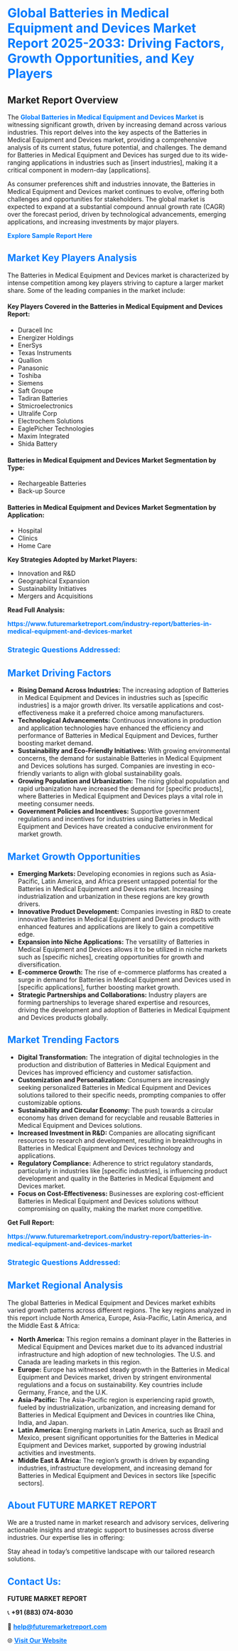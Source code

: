 <h1 style="color: #007BFF;">Global Batteries in Medical Equipment and Devices Market Report 2025-2033: Driving Factors, Growth Opportunities, and Key Players</h1>

<section id="overview">
<h2>Market Report Overview</h2>
<p>The <a href="https://www.futuremarketreport.com/industry-report/batteries-in-medical-equipment-and-devices-market" style="color: #007BFF; text-decoration: none;"><strong>Global Batteries in Medical Equipment and Devices Market</strong></a> is witnessing significant growth, driven by increasing demand across various industries. This report delves into the key aspects of the Batteries in Medical Equipment and Devices market, providing a comprehensive analysis of its current status, future potential, and challenges. The demand for Batteries in Medical Equipment and Devices has surged due to its wide-ranging applications in industries such as [insert industries], making it a critical component in modern-day [applications].</p>
<p>As consumer preferences shift and industries innovate, the Batteries in Medical Equipment and Devices market continues to evolve, offering both challenges and opportunities for stakeholders. The global market is expected to expand at a substantial compound annual growth rate (CAGR) over the forecast period, driven by technological advancements, emerging applications, and increasing investments by major players.</p>
</section>

<section id="overview">
<p><a href="https://www.futuremarketreport.com/request-sample/reportId=25939" style="color: #007BFF; text-decoration: none;"><strong>Explore Sample Report Here</strong></a></p>
</section>

<section id="key-players">
<h2 style="color: #007BFF;">Market Key Players Analysis</h2>
<p>The Batteries in Medical Equipment and Devices market is characterized by intense competition among key players striving to capture a larger market share. Some of the leading companies in the market include:</p>
<h4>Key Players Covered in the Batteries in Medical Equipment and Devices Report:</h4>
<ul><li>Duracell Inc</li><li>Energizer Holdings</li><li>EnerSys</li><li>Texas Instruments</li><li>Quallion</li><li>Panasonic</li><li>Toshiba</li><li>Siemens</li><li>Saft Groupe</li><li>Tadiran Batteries</li><li>Stmicroelectronics</li><li>Ultralife Corp</li><li>Electrochem Solutions</li><li>EaglePicher Technologies</li><li>Maxim Integrated</li><li>Shida Battery</li></ul>
<h4>Batteries in Medical Equipment and Devices Market Segmentation by Type:</h4>
<ul><li>Rechargeable Batteries</li><li>Back-up Source</li></ul>

<h4>Batteries in Medical Equipment and Devices Market Segmentation by Application:</h4>
<ul><li>Hospital</li><li>Clinics</li><li>Home Care</li></ul>
<p><strong>Key Strategies Adopted by Market Players:</strong></p>
<ul>
<li>Innovation and R&D</li>
<li>Geographical Expansion</li>
<li>Sustainability Initiatives</li>
<li>Mergers and Acquisitions</li>
</ul>
</section>

<section>
<p><strong>Read Full Analysis: </strong></p><a href="https://www.futuremarketreport.com/industry-report/batteries-in-medical-equipment-and-devices-market" style="color: #007BFF; text-decoration: none;"><strong>https://www.futuremarketreport.com/industry-report/batteries-in-medical-equipment-and-devices-market</strong></a>
<h3 style="color: #007BFF;">Strategic Questions Addressed:</h3>
</section>

<section id="driving-factors">
<h2 style="color: #007BFF;">Market Driving Factors</h2>
<ul>
<li><strong>Rising Demand Across Industries:</strong> The increasing adoption of Batteries in Medical Equipment and Devices in industries such as [specific industries] is a major growth driver. Its versatile applications and cost-effectiveness make it a preferred choice among manufacturers.</li>
<li><strong>Technological Advancements:</strong> Continuous innovations in production and application technologies have enhanced the efficiency and performance of Batteries in Medical Equipment and Devices, further boosting market demand.</li>
<li><strong>Sustainability and Eco-Friendly Initiatives:</strong> With growing environmental concerns, the demand for sustainable Batteries in Medical Equipment and Devices solutions has surged. Companies are investing in eco-friendly variants to align with global sustainability goals.</li>
<li><strong>Growing Population and Urbanization:</strong> The rising global population and rapid urbanization have increased the demand for [specific products], where Batteries in Medical Equipment and Devices plays a vital role in meeting consumer needs.</li>
<li><strong>Government Policies and Incentives:</strong> Supportive government regulations and incentives for industries using Batteries in Medical Equipment and Devices have created a conducive environment for market growth.</li>
</ul>
</section>

<section id="growth-opportunities">
<h2 style="color: #007BFF;">Market Growth Opportunities</h2>
<ul>
<li><strong>Emerging Markets:</strong> Developing economies in regions such as Asia-Pacific, Latin America, and Africa present untapped potential for the Batteries in Medical Equipment and Devices market. Increasing industrialization and urbanization in these regions are key growth drivers.</li>
<li><strong>Innovative Product Development:</strong> Companies investing in R&D to create innovative Batteries in Medical Equipment and Devices products with enhanced features and applications are likely to gain a competitive edge.</li>
<li><strong>Expansion into Niche Applications:</strong> The versatility of Batteries in Medical Equipment and Devices allows it to be utilized in niche markets such as [specific niches], creating opportunities for growth and diversification.</li>
<li><strong>E-commerce Growth:</strong> The rise of e-commerce platforms has created a surge in demand for Batteries in Medical Equipment and Devices used in [specific applications], further boosting market growth.</li>
<li><strong>Strategic Partnerships and Collaborations:</strong> Industry players are forming partnerships to leverage shared expertise and resources, driving the development and adoption of Batteries in Medical Equipment and Devices products globally.</li>
</ul>
</section>

<section id="trending-factors">
<h2 style="color: #007BFF;">Market Trending Factors</h2>
<ul>
<li><strong>Digital Transformation:</strong> The integration of digital technologies in the production and distribution of Batteries in Medical Equipment and Devices has improved efficiency and customer satisfaction.</li>
<li><strong>Customization and Personalization:</strong> Consumers are increasingly seeking personalized Batteries in Medical Equipment and Devices solutions tailored to their specific needs, prompting companies to offer customizable options.</li>
<li><strong>Sustainability and Circular Economy:</strong> The push towards a circular economy has driven demand for recyclable and reusable Batteries in Medical Equipment and Devices solutions.</li>
<li><strong>Increased Investment in R&D:</strong> Companies are allocating significant resources to research and development, resulting in breakthroughs in Batteries in Medical Equipment and Devices technology and applications.</li>
<li><strong>Regulatory Compliance:</strong> Adherence to strict regulatory standards, particularly in industries like [specific industries], is influencing product development and quality in the Batteries in Medical Equipment and Devices market.</li>
<li><strong>Focus on Cost-Effectiveness:</strong> Businesses are exploring cost-efficient Batteries in Medical Equipment and Devices solutions without compromising on quality, making the market more competitive.</li>
</ul>
</section>

<section>
<p><strong>Get Full Report: </strong></p><a href="https://www.futuremarketreport.com/industry-report/batteries-in-medical-equipment-and-devices-market" style="color: #007BFF; text-decoration: none;"><strong>https://www.futuremarketreport.com/industry-report/batteries-in-medical-equipment-and-devices-market</strong></a>
<h3 style="color: #007BFF;">Strategic Questions Addressed:</h3>
</section>


<section id="regional-analysis">
<h2 style="color: #007BFF;">Market Regional Analysis</h2>
<p>The global Batteries in Medical Equipment and Devices market exhibits varied growth patterns across different regions. The key regions analyzed in this report include North America, Europe, Asia-Pacific, Latin America, and the Middle East & Africa:</p>
<ul>
<li><strong>North America:</strong> This region remains a dominant player in the Batteries in Medical Equipment and Devices market due to its advanced industrial infrastructure and high adoption of new technologies. The U.S. and Canada are leading markets in this region.</li>
<li><strong>Europe:</strong> Europe has witnessed steady growth in the Batteries in Medical Equipment and Devices market, driven by stringent environmental regulations and a focus on sustainability. Key countries include Germany, France, and the U.K.</li>
<li><strong>Asia-Pacific:</strong> The Asia-Pacific region is experiencing rapid growth, fueled by industrialization, urbanization, and increasing demand for Batteries in Medical Equipment and Devices in countries like China, India, and Japan.</li>
<li><strong>Latin America:</strong> Emerging markets in Latin America, such as Brazil and Mexico, present significant opportunities for the Batteries in Medical Equipment and Devices market, supported by growing industrial activities and investments.</li>
<li><strong>Middle East & Africa:</strong> The region’s growth is driven by expanding industries, infrastructure development, and increasing demand for Batteries in Medical Equipment and Devices in sectors like [specific sectors].</li>
</ul>
</section>

<footer>
<h2 style="color: #007BFF;">About FUTURE MARKET REPORT</h2>
<p>We are a trusted name in market research and advisory services, delivering actionable insights and strategic support to businesses across diverse industries. Our expertise lies in offering:</p>

<p>Stay ahead in today’s competitive landscape with our tailored research solutions.</p>

<h2 style="color: #007BFF;">Contact Us:</h2>
<p><strong>FUTURE MARKET REPORT</strong></p>
<p>📞 <strong>+91 (883) 074-8030</strong></p>
<p>📧 <strong><a href="mailto:help@futuremarketreport.com" style="color: #007BFF;">help@futuremarketreport.com</a></strong></p>
<p>🌐 <strong><a href="https://www.futuremarketreport.com/" style="color: #007BFF;">Visit Our Website</a></strong></p>
</footer>